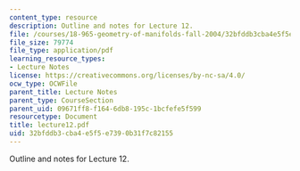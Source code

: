```yaml
---
content_type: resource
description: Outline and notes for Lecture 12.
file: /courses/18-965-geometry-of-manifolds-fall-2004/32bfddb3cba4e5f5e7390b31f7c82155_lecture12.pdf
file_size: 79774
file_type: application/pdf
learning_resource_types:
- Lecture Notes
license: https://creativecommons.org/licenses/by-nc-sa/4.0/
ocw_type: OCWFile
parent_title: Lecture Notes
parent_type: CourseSection
parent_uid: 09671ff8-f164-6db8-195c-1bcfefe5f599
resourcetype: Document
title: lecture12.pdf
uid: 32bfddb3-cba4-e5f5-e739-0b31f7c82155
---
```

Outline and notes for Lecture 12.